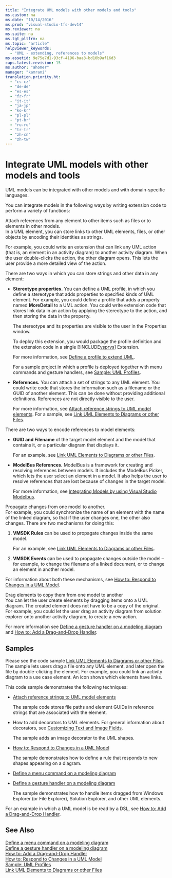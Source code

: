 ```yaml
---
title: "Integrate UML models with other models and tools"
ms.custom: na
ms.date: "10/14/2016"
ms.prod: "visual-studio-tfs-dev14"
ms.reviewer: na
ms.suite: na
ms.tgt_pltfrm: na
ms.topic: "article"
helpviewer_keywords: 
  - "UML - extending, references to models"
ms.assetid: 9e75e7d1-93cf-4196-baa3-bd10b9af16d3
caps.latest.revision: 15
ms.author: "ahomer"
manager: "kamrani"
translation.priority.ht: 
  - "cs-cz"
  - "de-de"
  - "es-es"
  - "fr-fr"
  - "it-it"
  - "ja-jp"
  - "ko-kr"
  - "pl-pl"
  - "pt-br"
  - "ru-ru"
  - "tr-tr"
  - "zh-cn"
  - "zh-tw"
---
```

# Integrate UML models with other models and tools
UML models can be integrated with other models and with domain-specific languages.  
  
 You can integrate models in the following ways by writing extension code to perform a variety of functions:  
  
 Attach references from any element to other items such as files or to elements in other models.  
 In a UML element, you can store links to other UML elements, files, or other objects by encoding their identities as strings.  
  
 For example, you could write an extension that can link any UML action (that is, an element in an activity diagram) to another activity diagram. When the user double-clicks the action, the other diagram opens. This lets the user provide a more detailed view of the action.  
  
 There are two ways in which you can store strings and other data in any element:  
  
-   **Stereotype properties.** You can define a UML profile, in which you define a stereotype that adds properties to specified kinds of UML element. For example, you could define a profile that adds a property named **MoreDetail** to a UML action. You could write extension code that stores link data in an action by applying the stereotype to the action, and then storing the data in the property.  
  
     The stereotype and its properties are visible to the user in the Properties window.  
  
     To deploy this extension, you would package the profile definition and the extension code in a single [!INCLUDE[vsprvs](../codequality/includes/vsprvs_md.md)] Extension.  
  
     For more information, see [Define a profile to extend UML](../modeling/define-a-profile-to-extend-uml.md).  
  
     For a sample project in which a profile is deployed together with menu commands and gesture handlers, see [Sample: UML Profiles](http://go.microsoft.com/fwlink/?LinkID=213811).  
  
-   **References.** You can attach a set of strings to any UML element. You could write code that stores the information such as a filename or the GUID of another element. This can be done without providing additional definitions. References are not directly visible to the user.  
  
     For more information, see [Attach reference strings to UML model elements](../modeling/attach-reference-strings-to-uml-model-elements.md). For a sample, see [Link UML Elements to Diagrams or other Files](http://go.microsoft.com/fwlink/?LinkId=213813).  
  
 There are two ways to encode references to model elements:  
  
-   **GUID and Filename** of the target model element and the model that contains it, or a particular diagram that displays it.  
  
     For an example, see [Link UML Elements to Diagrams or other Files](http://go.microsoft.com/fwlink/?LinkId=213813).  
  
-   **ModelBus References.** ModelBus is a framework for creating and resolving references between models. It includes the ModelBus Picker, which lets the user select an element in a model. It also helps the user to resolve references that are lost because of changes in the target model.  
  
     For more information, see [Integrating Models by using Visual Studio Modelbus](../modeling/integrating-models-by-using-visual-studio-modelbus.md).  
  
 Propagate changes from one model to another.  
 For example, you could synchronize the name of an element with the name of the linked diagram, so that if the user changes one, the other also changes. There are two mechanisms for doing this:  
  
1.  **VMSDK Rules** can be used to propagate changes inside the same model.  
  
     For an example, see [Link UML Elements to Diagrams or other Files](http://go.microsoft.com/fwlink/?LinkId=213813).  
  
2.  **VMSDK Events** can be used to propagate changes outside the model – for example, to change the filename of a linked document, or to change an element in another model.  
  
 For information about both these mechanisms, see [How to: Respond to Changes in a UML Model](../misc/how-to--respond-to-changes-in-a-uml-model.md).  
  
 Drag elements to copy them from one model to another  
 You can let the user create elements by dragging items onto a UML diagram. The created element does not have to be a copy of the original. For example, you could let the user drag an activity diagram from solution explorer onto another activity diagram, to create a new action.  
  
 For more information see [Define a gesture handler on a modeling diagram](../modeling/define-a-gesture-handler-on-a-modeling-diagram.md) and [How to: Add a Drag-and-Drop Handler](../modeling/how-to--add-a-drag-and-drop-handler.md).  
  
## Samples  
 Please see the code sample [Link UML Elements to Diagrams or other Files](http://go.microsoft.com/fwlink/?LinkId=213813). The sample lets users drag a file onto any UML element, and later open the file by double-clicking the element. For example, you could link an activity diagram to a use case element. An icon shows which elements have links.  
  
 This code sample demonstrates the following techniques:  
  
-   [Attach reference strings to UML model elements](../modeling/attach-reference-strings-to-uml-model-elements.md)  
  
     The sample code stores file paths and element GUIDs in reference strings that are associated with the element.  
  
-   How to add decorators to UML elements. For general information about decorators, see [Customizing Text and Image Fields](../modeling/customizing-text-and-image-fields.md).  
  
     The sample adds an image decorator to the UML shapes.  
  
-   [How to: Respond to Changes in a UML Model](../misc/how-to--respond-to-changes-in-a-uml-model.md)  
  
     The sample demonstrates how to define a rule that responds to new shapes appearing on a diagram.  
  
-   [Define a menu command on a modeling diagram](../modeling/define-a-menu-command-on-a-modeling-diagram.md)  
  
-   [Define a gesture handler on a modeling diagram](../modeling/define-a-gesture-handler-on-a-modeling-diagram.md)  
  
     The sample demonstrates how to handle items dragged from Windows Explorer (or File Explorer), Solution Explorer, and other UML elements.  
  
 For an example in which a UML model is be read by a DSL, see [How to: Add a Drag-and-Drop Handler](../modeling/how-to--add-a-drag-and-drop-handler.md).  
  
## See Also  
 [Define a menu command on a modeling diagram](../modeling/define-a-menu-command-on-a-modeling-diagram.md)   
 [Define a gesture handler on a modeling diagram](../modeling/define-a-gesture-handler-on-a-modeling-diagram.md)   
 [How to: Add a Drag-and-Drop Handler](../modeling/how-to--add-a-drag-and-drop-handler.md)   
 [How to: Respond to Changes in a UML Model](../misc/how-to--respond-to-changes-in-a-uml-model.md)   
 [Sample: UML Profiles](http://go.microsoft.com/fwlink/?LinkID=213811)   
 [Link UML Elements to Diagrams or other Files](http://go.microsoft.com/fwlink/?LinkId=213813)
